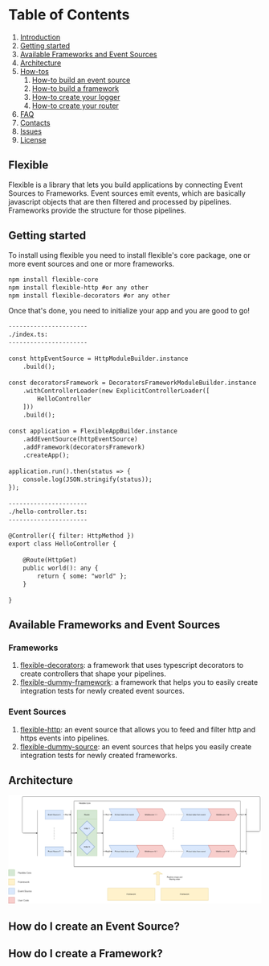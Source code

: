# Table of Contents

1. [Introduction](#flexible)
1. [Getting started](#getting-started)
1. [Available Frameworks and Event Sources](#available-frameworks-and-event-sources)
1. [Architecture](#architecture)
1. [How-tos](#how-tos)
    1. [How-to build an event source](#architecture)
    1. [How-to build a framework](#architecture)
    1. [How-to create your logger](#architecture)
    1. [How-to create your router](#architecture)
1. [FAQ](#architecture)
1. [Contacts](#architecture)
1. [Issues](#architecture)
1. [License](#architecture)



## Flexible

Flexible is a library that lets you build applications by connecting Event Sources to Frameworks. Event sources emit events, which are basically javascript objects that are then filtered and processed by pipelines. Frameworks provide the structure for those pipelines. 


## Getting started

To install using flexible you need to install flexible's core package, one or more event sources and one or more frameworks.

````
npm install flexible-core
npm install flexible-http #or any other
npm install flexible-decorators #or any other
````

Once that's done, you need to initialize your app and you are good to go!


`````
----------------------
./index.ts:
----------------------

const httpEventSource = HttpModuleBuilder.instance
    .build();

const decoratorsFramework = DecoratorsFrameworkModuleBuilder.instance
    .withControllerLoader(new ExplicitControllerLoader([
        HelloController
    ]))
    .build();

const application = FlexibleAppBuilder.instance
    .addEventSource(httpEventSource)
    .addFramework(decoratorsFramework)
    .createApp();

application.run().then(status => {
    console.log(JSON.stringify(status));
});

----------------------
./hello-controller.ts:
----------------------

@Controller({ filter: HttpMethod })
export class HelloController {

    @Route(HttpGet)
    public world(): any {
        return { some: "world" };
    }

}
`````

## Available Frameworks and Event Sources

### Frameworks

1. [flexible-decorators](https://github.com/ftacchini/flexible-decorators): a framework that uses typescript decorators to create controllers that shape your pipelines. 
1. [flexible-dummy-framework](https://github.com/ftacchini/flexible-dummy-framework): a framework that helps you to easily create integration tests for newly created event sources.

### Event Sources

1. [flexible-http](https://github.com/ftacchini/flexible-http): an event source that allows you to feed and filter http and https events into pipelines.
1. [flexible-dummy-source](https://github.com/ftacchini/flexible-dummy-source): an event sources that helps you easily create integration tests for newly created frameworks.


## Architecture

![Flexible's architecture](docs/img/flexible-core_31-7-21.png)

## How do I create an Event Source?

## How do I create a Framework?